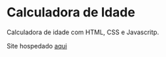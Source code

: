 # Calculadora de Idade
 Calculadora de idade com HTML, CSS e Javascritp.

 Site hospedado <a href="file:///C:/Users/55119/Documents/Meus%20Projetos/calculadora-de-idade/index.html">aqui</a>

